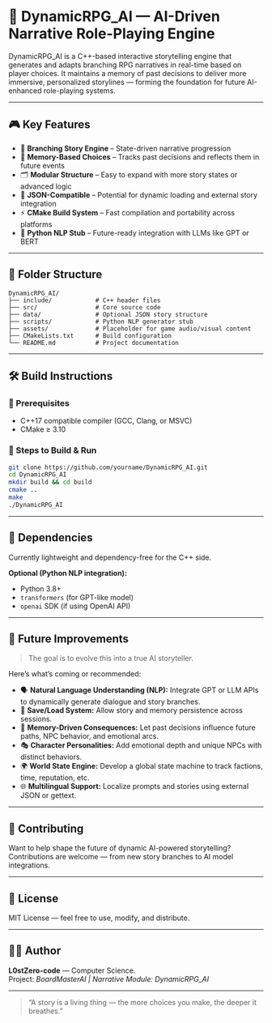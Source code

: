 # 🧠 DynamicRPG_AI — AI-Driven Narrative Role-Playing Engine

DynamicRPG_AI is a C++-based interactive storytelling engine that generates and adapts branching RPG narratives in real-time based on player choices. It maintains a memory of past decisions to deliver more immersive, personalized storylines — forming the foundation for future AI-enhanced role-playing systems.

---

## 🎮 Key Features

- 🧭 **Branching Story Engine** – State-driven narrative progression
- 🧠 **Memory-Based Choices** – Tracks past decisions and reflects them in future events
- 🗂️ **Modular Structure** – Easy to expand with more story states or advanced logic
- 🔗 **JSON-Compatible** – Potential for dynamic loading and external story integration
- ⚡ **CMake Build System** – Fast compilation and portability across platforms
- 🔮 **Python NLP Stub** – Future-ready integration with LLMs like GPT or BERT

---

## 📁 Folder Structure

```
DynamicRPG_AI/
├── include/            # C++ header files
├── src/                # Core source code
├── data/               # Optional JSON story structure
├── scripts/            # Python NLP generator stub
├── assets/             # Placeholder for game audio/visual content
├── CMakeLists.txt      # Build configuration
└── README.md           # Project documentation
```

---

## 🛠️ Build Instructions

### 🔧 Prerequisites

- C++17 compatible compiler (GCC, Clang, or MSVC)
- CMake ≥ 3.10

### 🚀 Steps to Build & Run

```bash
git clone https://github.com/yourname/DynamicRPG_AI.git
cd DynamicRPG_AI
mkdir build && cd build
cmake ..
make
./DynamicRPG_AI
```

---

## 🧩 Dependencies

Currently lightweight and dependency-free for the C++ side.

**Optional (Python NLP integration):**
- Python 3.8+
- `transformers` (for GPT-like model)
- `openai` SDK (if using OpenAI API)

---

## 🌱 Future Improvements

> The goal is to evolve this into a true AI storyteller.

Here’s what’s coming or recommended:

- 🗣️ **Natural Language Understanding (NLP):** Integrate GPT or LLM APIs to dynamically generate dialogue and story branches.
- 💾 **Save/Load System:** Allow story and memory persistence across sessions.
- 🧠 **Memory-Driven Consequences:** Let past decisions influence future paths, NPC behavior, and emotional arcs.
- 🎭 **Character Personalities:** Add emotional depth and unique NPCs with distinct behaviors.
- 🌍 **World State Engine:** Develop a global state machine to track factions, time, reputation, etc.
- 🌐 **Multilingual Support:** Localize prompts and stories using external JSON or gettext.

---

## 🤝 Contributing

Want to help shape the future of dynamic AI-powered storytelling? Contributions are welcome — from new story branches to AI model integrations.

---

## 📜 License

MIT License — feel free to use, modify, and distribute.

---

## 👨‍💻 Author

**L0stZero-code** — Computer Science.  
Project: *BoardMasterAI | Narrative Module: DynamicRPG_AI*

---

> “A story is a living thing — the more choices you make, the deeper it breathes.”
